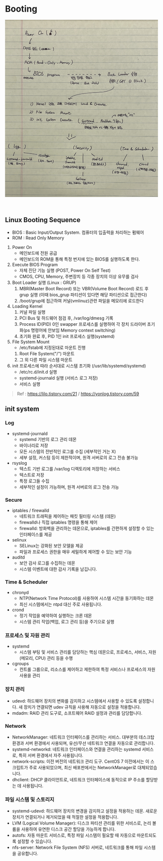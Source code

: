 # Booting
![Booting_Sequence](img/Booting_Sequence.jpg)

</br>

## Linux Booting Sequence
* BIOS : Basic Input/Output System. 컴퓨터의 입출력을 처리하는 펌웨어 
* ROM : Read Only Memory
1. Power On
    * 메인보드에 전원 공급
    * 메인보드의 ROM을 통해 특정 번지에 있는 BIOS를 실행하도록 한다.
2. Execute BIOS Program
    * 자체 진단 기능 실행 (POST, Power On Self Test)
    * CMOS, CPU, Memory, 주변장치 등 각종 장치의 이상 유무를 검사
3. Boot Loader 실행 (Linux : GRUP)
    1) MBR(Master Boot Record) 또는 VBR(Volume Boot Record) 로드 후 grup 실행 (이때 bios_grup 파티션이 있다면 해당 파티션으로 접근한다)
    2) /boot/grup에 접근하여 커널(vmlinuz)관련 파일을 메모리에 로드한다
4. Loading Kernel
    1) 커널 파일 실행
    2) PCI Bus 및 하드웨어 점검 후, /var/log/dmesg 기록
    3) Process ID(PID) 0인 swapper 프로세스를 실행하여 각 장치 드라이버 초기화(ps 명령어에 안보임 Memory context switching)
    4) 초기화 완료 후, PID 1인 init 프로세스 실행(systemd)
5. File System Mount
    * /etc/fstab에 지정된대로 마운트 진행
    1) Root File System("/") 마운트
    2) 그 외 다른 파일 시스템 마운트
6. init 프로세스에 따라 순서대로 시스템 초기화 (/usr/lib/systemd/systemd)
    * /etc/rc.d/init.d 실행
    * systemd-journald 실행 (서비스 로그 저장)
    * 서비스 실행
> Ref : https://lilo.tistory.com/21 / https://yonlog.tistory.com/59


## init system
### Log
* systemd-journald 
    - systemd 기반의 로그 관리 데몬
    - 바이너리로 저장
    - 모든 시스템의 전반적인 로그를 수집 (세부적인 거는 X)
    - 세부 설정, 커스텀 등이 제한적이며, 원격 서버로의 로그 전송 불가능
* rsyslog
    - 텍스트 기반 로그를 /var/log 디렉토리에 저장하는 서비스
    - 텍스트로 저장
    - 특정 로그들 수집
    - 세부적인 설정이 가능하며, 원격 서버로의 로그 전송 가능

### Secure
* iptables / firewalld
    - 네트워크 트래픽을 제어하는 패킷 필터링 시스템 (데몬)
    - firewalld나 직접 iptables 명령을 통해 제어
    - firewalld: 방화벽을 관리하는 데몬으로, iptables를 간편하게 설정할 수 있는 인터페이스를 제공
* selinux
    - SELinux는 강화된 보안 모델을 제공
    - 파일과 프로세스 권한을 매우 세밀하게 제어할 수 있는 보안 기능
* auditd
    - 보안 감사 로그를 수집하는 데몬
    - 시스템 이벤트에 대한 감사 기록을 남깁니다.
 
### Time & Scheduler
* chronyd
    - NTP(Network Time Protocol)를 사용하여 시스템 시간을 동기화하는 데몬
    - 최신 시스템에서는 ntpd 대신 주로 사용됩니다.
* crond
    - 정기 작업을 예약하여 실행하는 크론 데몬
    - 시스템 관리 작업(백업, 로그 관리 등)을 주기으로 실행

### 프로세스 및 자원 관리
* systemd
    - 시스템 부팅 및 서비스 관리를 담당하는 핵심 데몬으로, 프로세스, 서비스, 자원(메모리, CPU) 관리 등을 수행
* cgroups
    - 컨트롤 그룹으로, 리소스를 제어하고 제한하여 특정 서비스나 프로세스의 자원 사용을 관리


### 장치 관리
* udevd: 하드웨어 장치의 변화를 감지하고 시스템에서 사용할 수 있도록 설정합니다. 새 장치가 연결되면 udev 규칙을 사용해 자동으로 설정을 적용합니다.
* mdadm: RAID 관리 도구로, 소프트웨어 RAID 설정과 관리를 담당합니다.


### Network
* NetworkManager: 네트워크 인터페이스를 관리하는 서비스. 대부분의 데스크탑 환경과 서버 환경에서 사용되며, 유선/무선 네트워크 연결을 자동으로 관리합니다.
* systemd-networkd: 네트워크 인터페이스와 연결을 관리하는 systemd 서비스로, 특히 서버 환경에서 자주 사용됩니다.
* network-scripts: 이전 버전의 네트워크 관리 도구. CentOS 7 이전에서는 이 스크립트가 주로 사용되었으며, 최신 배포판에서는 NetworkManager로 대체되었습니다.
* dhclient: DHCP 클라이언트로, 네트워크 인터페이스에 동적으로 IP 주소를 할당받는 데 사용됩니다.

### 파일 시스템 및 스토리지
* systemd-udevd: 하드웨어 장치의 변경을 감지하고 설정을 적용하는 데몬. 새로운 장치가 연결되거나 제거되었을 때 적절한 설정을 적용합니다.
* LVM (Logical Volume Manager): 디스크 파티션 관리를 위한 서비스로, 논리 볼륨을 사용하여 유연한 디스크 공간 할당을 가능하게 합니다.
* autofs: 자동 마운트 서비스로, 특정 파일 시스템이 필요할 때 자동으로 마운트되도록 설정할 수 있습니다.
* nfs-server: Network File System (NFS) 서버로, 네트워크를 통해 파일 시스템을 공유합니다.

